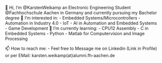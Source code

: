 👋 Hi, I’m @KarstenWeikamp an Electronic Engineering Student @Fachhochschule Aachen in Germany and currently pursuing my Bachelor degree
👀 I’m interested in:
    - Embedded Systems/Microcontrollers
    - Automation in Industry 4.0
      - IoT
      - AI in Automation and Embedded Systems
    - Game Development
🌱 I’m currently learning:
    - CPU12 Assembly
    - C in Embedded Systems
    - Python
    - Matlab for Computervision and Image Processing

📫 How to reach me:
    - Feel free to Message me on Linkedin (Link in Profile) or per EMail: karsten.weikamp(at)alumni.fh-aachen.de
    


